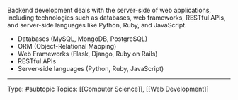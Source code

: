 Backend development deals with the server-side of web applications, including technologies such as databases, web frameworks, RESTful APIs, and server-side languages like Python, Ruby, and JavaScript.

-   Databases (MySQL, MongoDB, PostgreSQL)
-   ORM (Object-Relational Mapping)
-   Web Frameworks (Flask, Django, Ruby on Rails)
-   RESTful APIs
-   Server-side languages (Python, Ruby, JavaScript)
___
Type: #subtopic 
Topics: [[Computer Science]], [[Web Development]]



